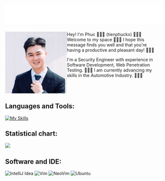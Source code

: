 <h1 align="center">
  <img src="https://github.com/tienphuckx/tienphuckx/blob/master/nguyen_tien_phuc.svg" alt="Nguyen Tien Phuc" />
</h1>

<img align="left" width="200px" src="https://github.com/tienphuckx/tienphuckx/blob/master/phuc.jfif" />
Hey! I'm Phuc 👋👋👋 (tienphuckx) 👋👋👋 Welcome to my space 👋👋👋  
I hope this message finds you well and that you're having a productive and pleasant day! 👋👋👋

I'm a Security Engineer with experience in Software Development, Web Penetration Testing. 👋👋👋
I am currently advancing my skills in the Automotive Industry. 👋👋👋
<br clear="left"/>


## Languages and Tools:
[![My Skills](https://skillicons.dev/icons?i=linux,kali,debian,ubuntu,aws,docker,azure,mysql,elasticsearch,java,spring,c,cpp,qt,mongodb,firebase,postman)](#)

## Statistical chart:
<!-- <div style="display: flex; align-items: center;"> -->
<!--     <img height="137px" src="https://github-readme-stats.vercel.app/api?username=tienphuckx&hide_title=true&hide_border=true&show_icons=true&include_all_commits=true&count_private=true&line_height=21&text_color=000&icon_color=000&bg_color=0,ea6161,ffc64d,fffc4d,52fa5a&theme=graywhite" /> -->
    
  <img height="187px"
    src="https://github-readme-stats.vercel.app/api/top-langs/?username=tienphuckx&hide=html,css,js&hide_title=fasle&hide_border=true&layout=compact&langs_count=10&exclude_repo=comp426,Redventures-Movie-Quotes&text_color=000&icon_color=fff&bg_color=0,c6ffdd,fbd786,f7797d&theme=graywhite" />
<!-- </div> -->

## Software and IDE:
![IntelliJ Idea](	https://img.shields.io/badge/IntelliJ_IDEA-000000.svg?style=for-the-badge&logo=intellij-idea&logoColor=white)
![Vim](https://img.shields.io/badge/VIM-%2311AB00.svg?&style=for-the-badge&logo=vim&logoColor=white)
![NeoVim](https://img.shields.io/badge/NeoVim-%2357A143.svg?&style=for-the-badge&logo=neovim&logoColor=white)
![Ubuntu](https://img.shields.io/badge/Ubuntu-E95420?style=for-the-badge&logo=ubuntu&logoColor=white)

